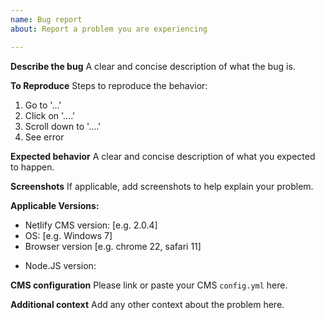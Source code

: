 ```yaml
---
name: Bug report
about: Report a problem you are experiencing

---
```


<!--
If you are reporting a new issue, make sure that we do not have any duplicates already open. You can ensure this by searching the issue list for this repository. If there is a duplicate, please add a comment to the existing issue instead.

Please include as much of the information requested below as possible. If you fail to provide the requested information within 7 days, we cannot debug your issue and will close it. We will, however, reopen it if you later provide the information.

If you have an issue that can be shown visually, please provide a screenshot or GIF of the problem as well.
-->

**Describe the bug**
A clear and concise description of what the bug is.

**To Reproduce**
Steps to reproduce the behavior:
1. Go to '...'
2. Click on '....'
3. Scroll down to '....'
4. See error

**Expected behavior**
A clear and concise description of what you expected to happen.

**Screenshots**
If applicable, add screenshots to help explain your problem.

**Applicable Versions:**
<!-- You can find the CMS version by checking your web browser's developer tools console while in the CMS. -->
 - Netlify CMS version: [e.g. 2.0.4]
 - OS: [e.g. Windows 7]
 - Browser version [e.g. chrome 22, safari 11]
<!-- If using NPM: -->
 - Node.JS version:

**CMS configuration**
Please link or paste your CMS `config.yml` here.


**Additional context**
Add any other context about the problem here.
